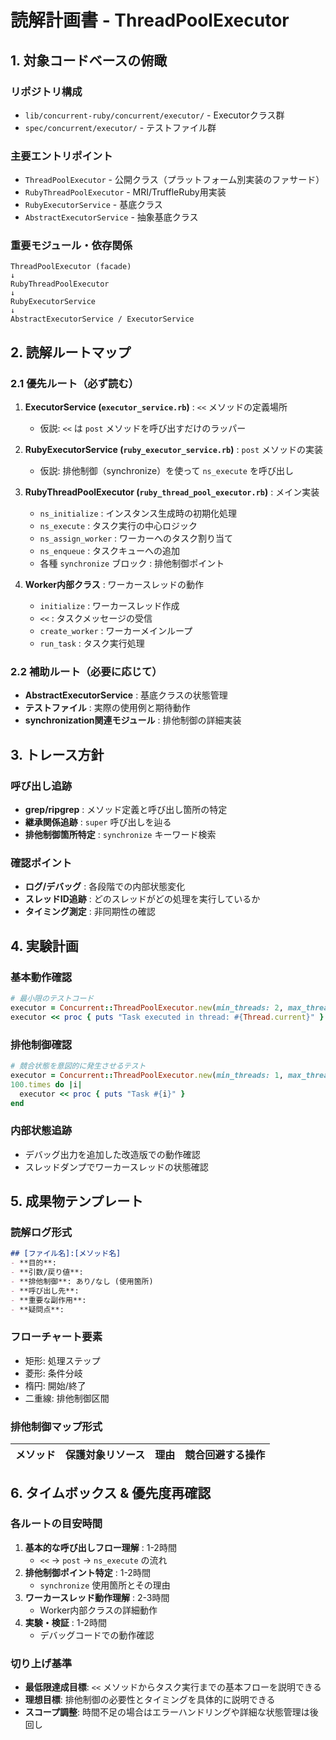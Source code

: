 # 読解計画書 - ThreadPoolExecutor

## 1. 対象コードベースの俯瞰

### リポジトリ構成
- `lib/concurrent-ruby/concurrent/executor/` - Executorクラス群
- `spec/concurrent/executor/` - テストファイル群

### 主要エントリポイント
- `ThreadPoolExecutor` - 公開クラス（プラットフォーム別実装のファサード）
- `RubyThreadPoolExecutor` - MRI/TruffleRuby用実装
- `RubyExecutorService` - 基底クラス
- `AbstractExecutorService` - 抽象基底クラス

### 重要モジュール・依存関係
```
ThreadPoolExecutor (facade)
↓
RubyThreadPoolExecutor 
↓
RubyExecutorService 
↓  
AbstractExecutorService / ExecutorService
```

## 2. 読解ルートマップ

### 2.1 優先ルート（必ず読む）

1. **ExecutorService (`executor_service.rb`)** : `<<` メソッドの定義場所
   - 仮説: `<<` は `post` メソッドを呼び出すだけのラッパー

2. **RubyExecutorService (`ruby_executor_service.rb`)** : `post` メソッドの実装
   - 仮説: 排他制御（synchronize）を使って `ns_execute` を呼び出し

3. **RubyThreadPoolExecutor (`ruby_thread_pool_executor.rb`)** : メイン実装
   - `ns_initialize` : インスタンス生成時の初期化処理
   - `ns_execute` : タスク実行の中心ロジック
   - `ns_assign_worker` : ワーカーへのタスク割り当て
   - `ns_enqueue` : タスクキューへの追加
   - 各種 `synchronize` ブロック : 排他制御ポイント

4. **Worker内部クラス** : ワーカースレッドの動作
   - `initialize` : ワーカースレッド作成
   - `<<` : タスクメッセージの受信
   - `create_worker` : ワーカーメインループ
   - `run_task` : タスク実行処理

### 2.2 補助ルート（必要に応じて）

- **AbstractExecutorService** : 基底クラスの状態管理
- **テストファイル** : 実際の使用例と期待動作
- **synchronization関連モジュール** : 排他制御の詳細実装

## 3. トレース方針

### 呼び出し追跡
- **grep/ripgrep** : メソッド定義と呼び出し箇所の特定
- **継承関係追跡** : `super` 呼び出しを辿る
- **排他制御箇所特定** : `synchronize` キーワード検索

### 確認ポイント
- **ログ/デバッグ** : 各段階での内部状態変化
- **スレッドID追跡** : どのスレッドがどの処理を実行しているか
- **タイミング測定** : 非同期性の確認

## 4. 実験計画

### 基本動作確認
```ruby
# 最小限のテストコード
executor = Concurrent::ThreadPoolExecutor.new(min_threads: 2, max_threads: 4)
executor << proc { puts "Task executed in thread: #{Thread.current}" }
```

### 排他制御確認
```ruby
# 競合状態を意図的に発生させるテスト
executor = Concurrent::ThreadPoolExecutor.new(min_threads: 1, max_threads: 1)
100.times do |i|
  executor << proc { puts "Task #{i}" }
end
```

### 内部状態追跡
- デバッグ出力を追加した改造版での動作確認
- スレッドダンプでワーカースレッドの状態確認

## 5. 成果物テンプレート

### 読解ログ形式
```markdown
## [ファイル名]:[メソッド名]
- **目的**: 
- **引数/戻り値**: 
- **排他制御**: あり/なし (使用箇所)
- **呼び出し先**: 
- **重要な副作用**: 
- **疑問点**: 
```

### フローチャート要素
- 矩形: 処理ステップ
- 菱形: 条件分岐
- 楕円: 開始/終了
- 二重線: 排他制御区間

### 排他制御マップ形式
| メソッド | 保護対象リソース | 理由 | 競合回避する操作 |
|----------|------------------|------|------------------|

## 6. タイムボックス & 優先度再確認

### 各ルートの目安時間
1. **基本的な呼び出しフロー理解** : 1-2時間
   - `<<` → `post` → `ns_execute` の流れ
2. **排他制御ポイント特定** : 1-2時間  
   - `synchronize` 使用箇所とその理由
3. **ワーカースレッド動作理解** : 2-3時間
   - Worker内部クラスの詳細動作
4. **実験・検証** : 1-2時間
   - デバッグコードでの動作確認

### 切り上げ基準
- **最低限達成目標**: `<<` メソッドからタスク実行までの基本フローを説明できる
- **理想目標**: 排他制御の必要性とタイミングを具体的に説明できる
- **スコープ調整**: 時間不足の場合はエラーハンドリングや詳細な状態管理は後回し